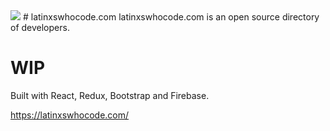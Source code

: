 <img src="http://carlos.angon.me/github/latinxWhoCode@2x.png" />
# latinxswhocode.com
latinxswhocode.com is an open source directory of developers.

# WIP
Built with React, Redux, Bootstrap and Firebase.

https://latinxswhocode.com/
